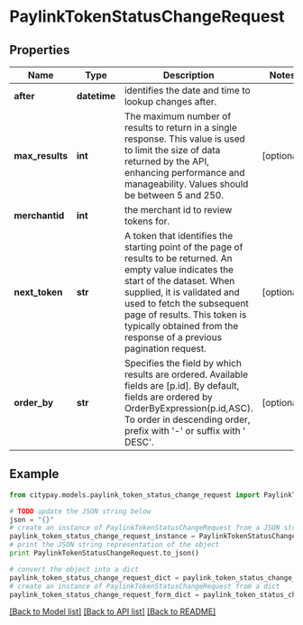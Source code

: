 # PaylinkTokenStatusChangeRequest


## Properties

Name | Type | Description | Notes
------------ | ------------- | ------------- | -------------
**after** | **datetime** | identifies the date and time to lookup changes after. | 
**max_results** | **int** | The maximum number of results to return in a single response. This value is used to limit the size of data returned by the API, enhancing performance and manageability. Values should be between 5 and 250. | [optional] 
**merchantid** | **int** | the merchant id to review tokens for. | 
**next_token** | **str** | A token that identifies the starting point of the page of results to be returned. An empty value indicates the start of the dataset. When supplied, it is validated and used to fetch the subsequent page of results. This token is typically obtained from the response of a previous pagination request. | [optional] 
**order_by** | **str** | Specifies the field by which results are ordered. Available fields are [p.id]. By default, fields are ordered by OrderByExpression(p.id,ASC). To order in descending order, prefix with &#39;-&#39; or suffix with &#39; DESC&#39;. | [optional] 

## Example

```python
from citypay.models.paylink_token_status_change_request import PaylinkTokenStatusChangeRequest

# TODO update the JSON string below
json = "{}"
# create an instance of PaylinkTokenStatusChangeRequest from a JSON string
paylink_token_status_change_request_instance = PaylinkTokenStatusChangeRequest.from_json(json)
# print the JSON string representation of the object
print PaylinkTokenStatusChangeRequest.to_json()

# convert the object into a dict
paylink_token_status_change_request_dict = paylink_token_status_change_request_instance.to_dict()
# create an instance of PaylinkTokenStatusChangeRequest from a dict
paylink_token_status_change_request_form_dict = paylink_token_status_change_request.from_dict(paylink_token_status_change_request_dict)
```
[[Back to Model list]](../README.md#documentation-for-models) [[Back to API list]](../README.md#documentation-for-api-endpoints) [[Back to README]](../README.md)



